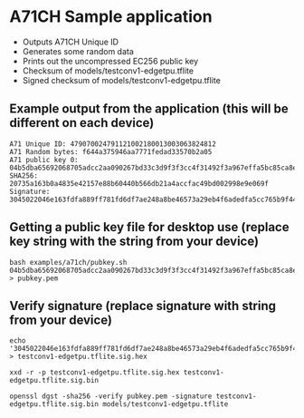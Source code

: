 # A71CH Sample application
- Outputs A71CH Unique ID
- Generates some random data
- Prints out the uncompressed EC256 public key
- Checksum of models/testconv1-edgetpu.tflite
- Signed checksum of models/testconv1-edgetpu.tflite

## Example output from the application (this will be different on each device)

```
A71 Unique ID: 479070024791121002180013003063824812
A71 Random bytes: f644a375946aa7771fedad33570b2a05
A71 public key 0: 04b5dba65692068705adcc2aa090267bd33c3d9f3f3cc4f31492f3a967effa5bc85ca8ebe29c4d4e9feb49a771c221f350cfbc7fa745c5c6018e055b3421a9aca6
SHA256: 20735a163b0a4835e42157e88b60440b566db21a4accfac49bd002998e9e069f
Signature: 3045022046e163fdfa889ff781fd6df7ae248a8be46573a29eb4f6adedfa5cc765b9f447022100a80e0b8731971e0df56caddcaa4b42cea4c4c1f23c91eabf0208d88b67abb15a
```

## Getting a public key file for desktop use (replace key string with the string from your device)
```
bash examples/a71ch/pubkey.sh 04b5dba65692068705adcc2aa090267bd33c3d9f3f3cc4f31492f3a967effa5bc85ca8ebe29c4d4e9feb49a771c221f350cfbc7fa745c5c6018e055b3421a9aca6 > pubkey.pem
```

## Verify signature (replace signature with string from your device)
```
echo '3045022046e163fdfa889ff781fd6df7ae248a8be46573a29eb4f6adedfa5cc765b9f447022100a80e0b8731971e0df56caddcaa4b42cea4c4c1f23c91eabf0208d88b67abb15a' > testconv1-edgetpu.tflite.sig.hex

xxd -r -p testconv1-edgetpu.tflite.sig.hex testconv1-edgetpu.tflite.sig.bin

openssl dgst -sha256 -verify pubkey.pem -signature testconv1-edgetpu.tflite.sig.bin models/testconv1-edgetpu.tflite
```